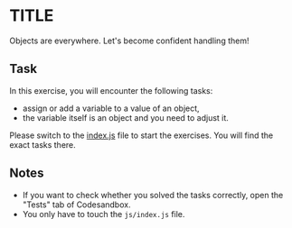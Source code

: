 # TITLE

Objects are everywhere. Let's become confident handling them!

## Task

In this exercise, you will encounter the following tasks:

- assign or add a variable to a value of an object,
- the variable itself is an object and you need to adjust it.

Please switch to the [index.js](index.js) file to start the exercises. You will find the exact tasks there.

## Notes

- If you want to check whether you solved the tasks correctly, open the "Tests" tab of Codesandbox.
- You only have to touch the `js/index.js` file.

